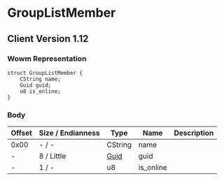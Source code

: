 # GroupListMember
## Client Version 1.12

### Wowm Representation
```rust,ignore
struct GroupListMember {
    CString name;
    Guid guid;
    u8 is_online;
}
```
### Body
| Offset | Size / Endianness | Type | Name | Description |
| ------ | ----------------- | ---- | ---- | ----------- |
| 0x00 | - / - | CString | name |  |
| - | 8 / Little | [Guid](../spec/packed-guid.md) | guid |  |
| - | 1 / - | u8 | is_online |  |
